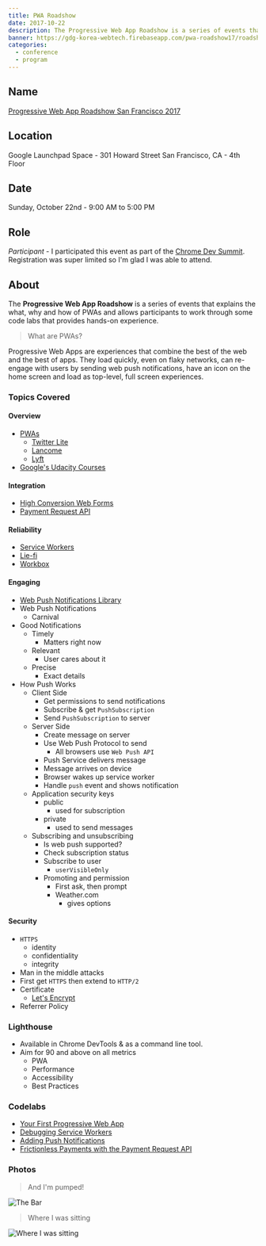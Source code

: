 ```yaml
---
title: PWA Roadshow
date: 2017-10-22
description: The Progressive Web App Roadshow is a series of events that explains the what, why and how of PWAs and allows participants to work through some code labs that provides hands-on experience.
banner: https://gdg-korea-webtech.firebaseapp.com/pwa-roadshow17/roadshow.jpg
categories:
  - conference
  - program
---
```


## Name

[Progressive Web App Roadshow San Francisco 2017](https://events.withgoogle.com/progressive-web-app-roadshow-san-francisco-2017/)

## Location

Google Launchpad Space - 301 Howard Street San Francisco, CA - 4th Floor

## Date

Sunday, October 22nd - 9:00 AM to 5:00 PM

## Role

_Participant_ - I participated this event as part of the [Chrome Dev Summit](https://developer.chrome.com/devsummit/). Registration was super limited so I'm glad I was able to attend.

## About

The **Progressive Web App Roadshow** is a series of events that explains the what, why and how of PWAs and allows participants to work through some code labs that provides hands-on experience.

> What are PWAs?

Progressive Web Apps are experiences that combine the best of the web and the best of apps. They load quickly, even on flaky networks, can re-engage with users by sending web push notifications, have an icon on the home screen and load as top-level, full screen experiences.

### Topics Covered

#### Overview

* [PWAs](https://developers.google.com/web/progressive-web-apps)
  * [Twitter Lite](https://mobile.twitter.com/home)
  * [Lancome](https://lancome.com)
  * [Lyft](https://ride.lyft.com)
* [Google's Udacity Courses](https://www.udacity.com/google)

#### Integration

* [High Conversion Web Forms](https://developers.google.com/web/fundamentals/design-and-ux/input/forms/#recommended_input_name_and_autocomplete_attribute_values)
* [Payment Request API](https://developers.google.com/web/fundamentals/payments/)

#### Reliability

* [Service Workers](https://developers.google.com/web/fundamentals/primers/service-workers/)
* [Lie-fi](https://www.urbandictionary.com/define.php?term=lie-fi)
* [Workbox](https://workboxjs.org/)

#### Engaging

* [Web Push Notifications Library](https://github.com/web-push-libs/web-push)
* Web Push Notifications
  * Carnival
* Good Notifications
  * Timely
    * Matters right now
  * Relevant
    * User cares about it
  * Precise
    * Exact details
* How Push Works
  * Client Side
    * Get permissions to send notifications
    * Subscribe & get `PushSubscription`
    * Send `PushSubscription` to server
  * Server Side
    * Create message on server
    * Use Web Push Protocol to send
      * All browsers use `Web Push API`
    * Push Service delivers message
    * Message arrives on device
    * Browser wakes up service worker
    * Handle `push` event and shows notification
  * Application security keys
    * public
      * used for subscription
    * private
      * used to send messages
  * Subscribing and unsubscribing
    * Is web push supported?
    * Check subscription status
    * Subscribe to user
      * `userVisibleOnly`
    * Promoting and permission
      * First ask, then prompt
      * Weather.com
        * gives options

#### Security

* `HTTPS`
  * identity
  * confidentiality
  * integrity
* Man in the middle attacks
* First get `HTTPS` then extend to `HTTP/2`
* Certificate
  * [Let's Encrypt](https://letsencrypt.org/)
* Referrer Policy

### Lighthouse

* Available in Chrome DevTools & as a command line tool.
* Aim for 90 and above on all metrics
  * PWA
  * Performance
  * Accessibility
  * Best Practices

### Codelabs

* [Your First Progressive Web App](https://goo.gl/ubLX3o)
* [Debugging Service Workers](https://goo.gl/QY5FFL)
* [Adding Push Notifications](https://goo.gl/Mt2n5k)
* [Frictionless Payments with the Payment Request API](https://goo.gl/SV4tgJ)

### Photos

> And I'm pumped!

![The Bar](https://i.imgur.com/VMhsM6T.jpg)

> Where I was sitting

![Where I was sitting](https://i.imgur.com/tmjYbEF.jpg)
